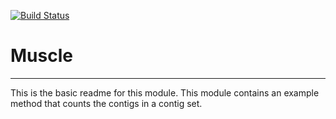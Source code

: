 [![Build Status](https://travis-ci.org/mshukla/Muscle.svg?branch=master)](https://travis-ci.org/mshukla/Muscle)

# Muscle
---

This is the basic readme for this module. This module contains an example method that counts the contigs in a contig set.